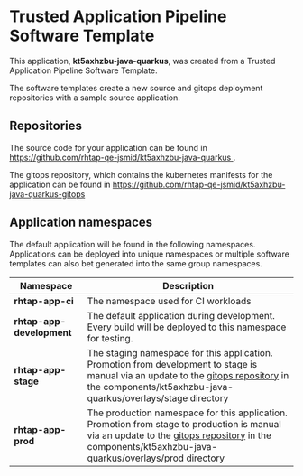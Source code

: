 # Trusted Application Pipeline Software Template

This application, **kt5axhzbu-java-quarkus**, was created from a Trusted Application Pipeline Software Template.

The software templates create a new source and gitops deployment repositories with a sample source application. 

## Repositories

The source code for your application can be found in [https://github.com/rhtap-qe-jsmid/kt5axhzbu-java-quarkus ](https://github.com/rhtap-qe-jsmid/kt5axhzbu-java-quarkus ).
 
The gitops repository, which contains the kubernetes manifests for the application can be found in 
[https://github.com/rhtap-qe-jsmid/kt5axhzbu-java-quarkus-gitops ](https://github.com/rhtap-qe-jsmid/kt5axhzbu-java-quarkus-gitops ) 

## Application namespaces 

The default application will be found in the following namespaces. Applications can be deployed into unique namespaces or multiple software templates can also bet generated into the same group namespaces.  

|  Namespace   |  Description   |  
| -------- | -------- |
| **rhtap-app-ci** | The namespace used for CI workloads |
| **rhtap-app-development** | The default application during development. Every build will be deployed to this namespace for testing. |
| **rhtap-app-stage** | The staging namespace for this application. Promotion from development to stage is manual via an update to the [gitops repository](https://github.com/rhtap-qe-jsmid/kt5axhzbu-java-quarkus-gitops ) in the components/kt5axhzbu-java-quarkus/overlays/stage directory |
| **rhtap-app-prod** | The production namespace for this application. Promotion from stage to production is manual via an update to the [gitops repository](https://github.com/rhtap-qe-jsmid/kt5axhzbu-java-quarkus-gitops ) in the components/kt5axhzbu-java-quarkus/overlays/prod directory |
